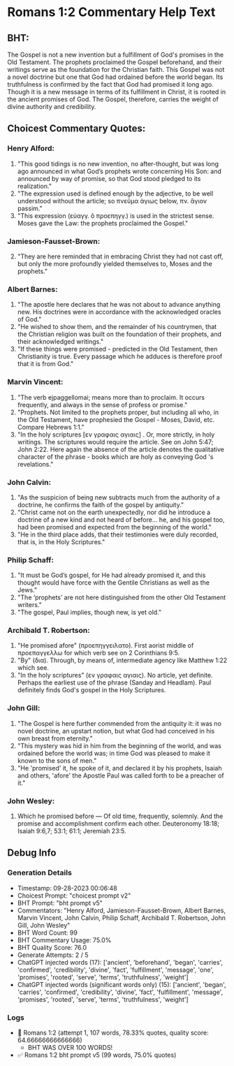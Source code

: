 # Romans 1:2 Commentary Help Text

## BHT:
The Gospel is not a new invention but a fulfillment of God's promises in the Old Testament. The prophets proclaimed the Gospel beforehand, and their writings serve as the foundation for the Christian faith. This Gospel was not a novel doctrine but one that God had ordained before the world began. Its truthfulness is confirmed by the fact that God had promised it long ago. Though it is a new message in terms of its fulfillment in Christ, it is rooted in the ancient promises of God. The Gospel, therefore, carries the weight of divine authority and credibility.

## Choicest Commentary Quotes:
### Henry Alford:
1. "This good tidings is no new invention, no after-thought, but was long ago announced in what God’s prophets wrote concerning His Son: and announced by way of promise, so that God stood pledged to its realization."
2. "The expression used is defined enough by the adjective, to be well understood without the article; so πνεῦμα ἁγιως below, πν. ἅγιον passim."
3. "This expression (εὐαγγ. ὃ προεπηγγ.) is used in the strictest sense. Moses gave the Law: the prophets proclaimed the Gospel."

### Jamieson-Fausset-Brown:
2. "They are here reminded that in embracing Christ they had not cast off, but only the more profoundly yielded themselves to, Moses and the prophets."

### Albert Barnes:
1. "The apostle here declares that he was not about to advance anything new. His doctrines were in accordance with the acknowledged oracles of God."
2. "He wished to show them, and the remainder of his countrymen, that the Christian religion was built on the foundation of their prophets, and their acknowledged writings."
3. "If these things were promised - predicted in the Old Testament, then Christianity is true. Every passage which he adduces is therefore proof that it is from God."

### Marvin Vincent:
1. "The verb ejpaggellomai; means more than to proclaim. It occurs frequently, and always in the sense of profess or promise."
2. "Prophets. Not limited to the prophets proper, but including all who, in the Old Testament, have prophesied the Gospel - Moses, David, etc. Compare Hebrews 1:1."
3. "In the holy scriptures [εν γραφαις αγιαις] . Or, more strictly, in holy writings. The scriptures would require the article. See on John 5:47; John 2:22. Here again the absence of the article denotes the qualitative character of the phrase - books which are holy as conveying God 's revelations."

### John Calvin:
1. "As the suspicion of being new subtracts much from the authority of a doctrine, he confirms the faith of the gospel by antiquity."
2. "Christ came not on the earth unexpectedly, nor did he introduce a doctrine of a new kind and not heard of before... he, and his gospel too, had been promised and expected from the beginning of the world."
3. "He in the third place adds, that their testimonies were duly recorded, that is, in the Holy Scriptures."

### Philip Schaff:
1. "It must be God’s gospel, for He had already promised it, and this thought would have force with the Gentile Christians as well as the Jews." 
2. "The ‘prophets’ are not here distinguished from the other Old Testament writers." 
3. "The gospel, Paul implies, though new, is yet old."

### Archibald T. Robertson:
1. "He promised afore" (προεπηγγειλατο). First aorist middle of προεπαγγελλω for which verb see on 2 Corinthians 9:5.
2. "By" (δια). Through, by means of, intermediate agency like Matthew 1:22 which see.
3. "In the holy scriptures" (εν γραφαις αγιαις). No article, yet definite. Perhaps the earliest use of the phrase (Sanday and Headlam). Paul definitely finds God's gospel in the Holy Scriptures.

### John Gill:
1. "The Gospel is here further commended from the antiquity it: it was no novel doctrine, an upstart notion, but what God had conceived in his own breast from eternity."
2. "This mystery was hid in him from the beginning of the world, and was ordained before the world was; in time God was pleased to make it known to the sons of men."
3. "He 'promised' it, he spoke of it, and declared it by his prophets, Isaiah and others, 'afore' the Apostle Paul was called forth to be a preacher of it."

### John Wesley:
1. Which he promised before — Of old time, frequently, solemnly. And the promise and accomplishment confirm each other. Deuteronomy 18:18; Isaiah 9:6,7; 53:1; 61:1; Jeremiah 23:5.


## Debug Info
### Generation Details
- Timestamp: 09-28-2023 00:06:48
- Choicest Prompt: "choicest prompt v2"
- BHT Prompt: "bht prompt v5"
- Commentators: "Henry Alford, Jamieson-Fausset-Brown, Albert Barnes, Marvin Vincent, John Calvin, Philip Schaff, Archibald T. Robertson, John Gill, John Wesley"
- BHT Word Count: 99
- BHT Commentary Usage: 75.0%
- BHT Quality Score: 76.0
- Generate Attempts: 2 / 5
- ChatGPT injected words (17):
	['ancient', 'beforehand', 'began', 'carries', 'confirmed', 'credibility', 'divine', 'fact', 'fulfillment', 'message', 'one', 'promises', 'rooted', 'serve', 'terms', 'truthfulness', 'weight']
- ChatGPT injected words (significant words only) (15):
	['ancient', 'began', 'carries', 'confirmed', 'credibility', 'divine', 'fact', 'fulfillment', 'message', 'promises', 'rooted', 'serve', 'terms', 'truthfulness', 'weight']

### Logs
- 🔄 Romans 1:2 (attempt 1, 107 words, 78.33% quotes, quality score: 64.66666666666666) 
	- BHT WAS OVER 100 WORDS!
- ✅ Romans 1:2 bht prompt v5 (99 words, 75.0% quotes)